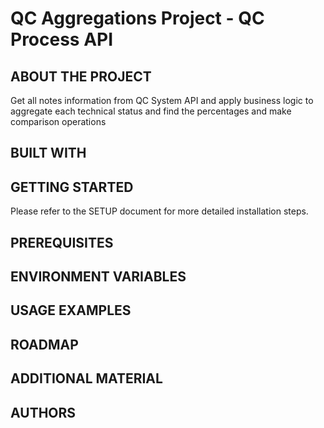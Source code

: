 # QC Aggregations Project - QC Process API

## ABOUT THE PROJECT
  
Get all notes information from QC System API and apply business logic to aggregate each technical status and find the percentages and make comparison operations

## BUILT WITH
  <!--Write the list of technologies for the API here-->
  
## GETTING STARTED
  <!--Write the steps for basic setup here-->

  <!--Leave the following non-comment instruction at the bottom-->
  Please refer to the SETUP document for more detailed installation steps.

## PREREQUISITES
  <!--Write any and all prerequisites for installing and using the API here-->

## ENVIRONMENT VARIABLES
  <!-- If there are any environment variables or special code
       snippets that are required for the API to run properly,
       paste them here and label what they are. For example 
       
       password: t|-|iS1SaP@S$W0rD
     -->

## USAGE EXAMPLES
  <!--Write some concise use cases here. Be sure to mention which endpoint(s) do what.-->

## ROADMAP
  <!--Include a list of bugs/issues and possible future fixes here. 
      Don't fill this out until we reach code freeze or if you are ready to deploy.-->

## ADDITIONAL MATERIAL
  <!-- Include a list of any additional materials, like external 
    libraries or resources that must be manually added to run the project, if any. -->

## AUTHORS
  <!-- Take credit for your hard work here -->

<!--
***Shoutout to Best-README-Template on GitHub
*** This template is a simplified version of their blank markdown template
*** https://github.com/othneildrew/Best-README-Template.git 
*** Cheers, 
***    -Josh C.
-->

<!-- Final step: remove all the comments. If any sections are blank, you can remove those too. -->